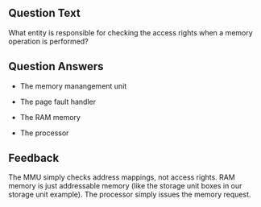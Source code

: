 ## Question Text

What entity is responsible for checking the access rights when a memory operation is performed?

## Question Answers

- The memory manangement unit

+ The page fault handler

- The RAM memory

- The processor

## Feedback

The MMU simply checks address mappings, not access rights.
RAM memory is just addressable memory (like the storage unit boxes in our storage unit example).
The processor simply issues the memory request.
